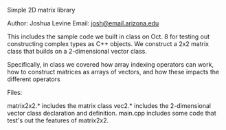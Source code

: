 Simple 2D matrix library

Author: Joshua Levine Email: josh@email.arizona.edu

This includes the sample code we built in class on Oct. 8 for testing out constructing complex types as C++ objects.  We construct a 2x2 matrix class that builds on a 2-dimensional vector class.  

Specifically, in class we covered how array indexing operators can work, how to construct matrices as arrays of vectors, and how these impacts the different operators

Files:

matrix2x2.* includes the matrix class
vec2.* includes the 2-dimensional vector class declaration and definition.
main.cpp includes some code that test's out the features of matrix2x2.
